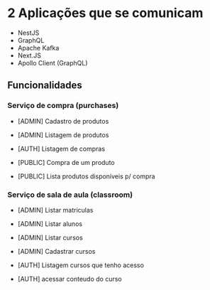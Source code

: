 # 2 Aplicações que se comunicam

- NestJS
- GraphQL
- Apache Kafka
- Next.JS
- Apollo Client (GraphQL)

## Funcionalidades

### Serviço de compra (purchases)

- [ADMIN] Cadastro de produtos
- [ADMIN] Listagem de produtos

- [AUTH] Listagem de compras

- [PUBLIC] Compra de um produto
- [PUBLIC] Lista produtos disponíveis p/ compra



### Serviço de sala de aula (classroom)


- [ADMIN] Listar matriculas
- [ADMIN] Listar alunos
- [ADMIN] Listar cursos
- [ADMIN] Cadastrar cursos

- [AUTH] Listagem cursos que tenho acesso
- [AUTH] acessar conteudo do curso
